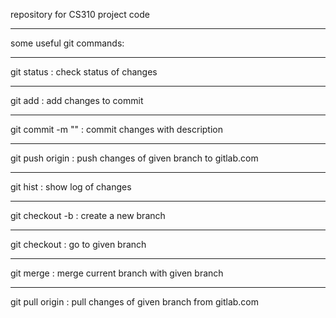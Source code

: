 repository for CS310 project code

-----

some useful git commands:

-----

git status : check status of changes

-----

git add <file> : add changes to commit

-----

git commit -m "<description>" : commit changes with description

-----

git push origin <branch> : push changes of given branch to gitlab.com

-----

git hist : show log of changes

-----

git checkout -b <branch> : create a new branch

-----

git checkout <branch> : go to given branch

-----

git merge <branch> : merge current branch with given branch

-----

git pull origin <branch> : pull changes of given branch from gitlab.com